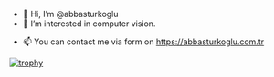 - 👋 Hi, I’m @abbasturkoglu
- 👀 I’m interested in computer vision.
<!--- - 🌱 I’m currently learning Sequence Models.--->
- 📫 You can contact me via form on https://abbasturkoglu.com.tr

[![trophy](http://github-readme-stats-notha99y.vercel.app/api?username=abbasturkoglu&theme=great-gatsby&show_icons=true&hide_border=true)](https://github.com/ryo-ma/github-profile-trophy)


<!---
[![trophy](http://github-readme-stats-notha99y.vercel.app/api/top-langs/?username=abbasturkoglu&theme=great-gatsby&show_icons=true&hide_border=true&hide=jupyter%20notebook)]

--->
<!---
abbasturkoglu/abbasturkoglu is a ✨ special ✨ repository because its `README.md` (this file) appears on your GitHub profile.
You can click the Preview link to take a look at your changes.
--->

